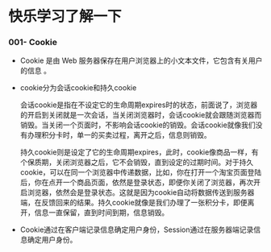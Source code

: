 # 快乐学习了解一下

### 001- Cookie

-  Cookie 是由 Web 服务器保存在用户浏览器上的小文本文件，它包含有关用户的信息 。

- cookie分为会话cookie和持久cookie

  ​	会话cookie是指在不设定它的生命周期expires时的状态，前面说了，浏览器的开启到关闭就是一次会话，当关闭浏览器时，会话cookie就会跟随浏览器而销毁。当关闭一个页面时，不影响会话cookie的销毁。会话cookie就像我们没有办理积分卡时，单一的买卖过程，离开之后，信息则销毁。

  ​	持久cookie则是设定了它的生命周期expires，此时，cookie像商品一样，有个保质期，关闭浏览器之后，它不会销毁，直到设定的过期时间。对于持久cookie，可以在同一个浏览器中传递数据，比如，你在打开一个淘宝页面登陆后，你在点开一个商品页面，依然是登录状态，即便你关闭了浏览器，再次开启浏览器，依然会是登录状态。这就是因为cookie自动将数据传送到服务器端，在反馈回来的结果。持久cookie就像是我们办理了一张积分卡，即便离开，信息一直保留，直到时间到期，信息销毁。

- Cookie通过在客户端记录信息确定用户身份，Session通过在服务器端记录信息确定用户身份。 